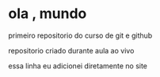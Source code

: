 # ola , mundo
 primeiro repositorio do curso de git e github

repositorio criado durante aula ao vivo

essa linha eu adicionei diretamente no site
